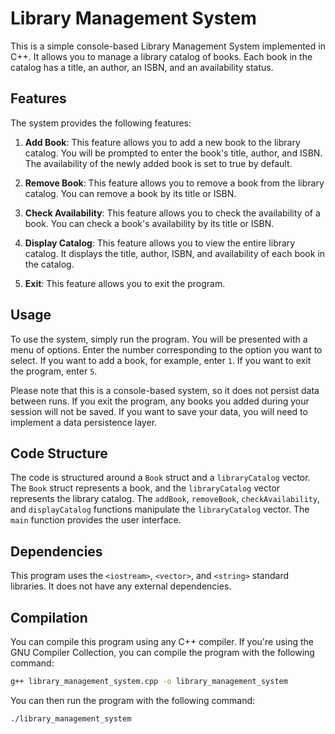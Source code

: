 # Library Management System

This is a simple console-based Library Management System implemented in C++. It allows you to manage a library catalog of books. Each book in the catalog has a title, an author, an ISBN, and an availability status.

## Features

The system provides the following features:

1. **Add Book**: This feature allows you to add a new book to the library catalog. You will be prompted to enter the book's title, author, and ISBN. The availability of the newly added book is set to true by default.

2. **Remove Book**: This feature allows you to remove a book from the library catalog. You can remove a book by its title or ISBN.

3. **Check Availability**: This feature allows you to check the availability of a book. You can check a book's availability by its title or ISBN.

4. **Display Catalog**: This feature allows you to view the entire library catalog. It displays the title, author, ISBN, and availability of each book in the catalog.

5. **Exit**: This feature allows you to exit the program.

## Usage

To use the system, simply run the program. You will be presented with a menu of options. Enter the number corresponding to the option you want to select. If you want to add a book, for example, enter `1`. If you want to exit the program, enter `5`.

Please note that this is a console-based system, so it does not persist data between runs. If you exit the program, any books you added during your session will not be saved. If you want to save your data, you will need to implement a data persistence layer.

## Code Structure

The code is structured around a `Book` struct and a `libraryCatalog` vector. The `Book` struct represents a book, and the `libraryCatalog` vector represents the library catalog. The `addBook`, `removeBook`, `checkAvailability`, and `displayCatalog` functions manipulate the `libraryCatalog` vector. The `main` function provides the user interface. 

## Dependencies

This program uses the `<iostream>`, `<vector>`, and `<string>` standard libraries. It does not have any external dependencies. 

## Compilation

You can compile this program using any C++ compiler. If you're using the GNU Compiler Collection, you can compile the program with the following command:

```bash
g++ library_management_system.cpp -o library_management_system
```

You can then run the program with the following command:

```bash
./library_management_system
```
